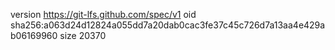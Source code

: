 version https://git-lfs.github.com/spec/v1
oid sha256:a063d24d12824a055dd7a20dab0cac3fe37c45c726d7a13aa4e429ab06169960
size 20370
